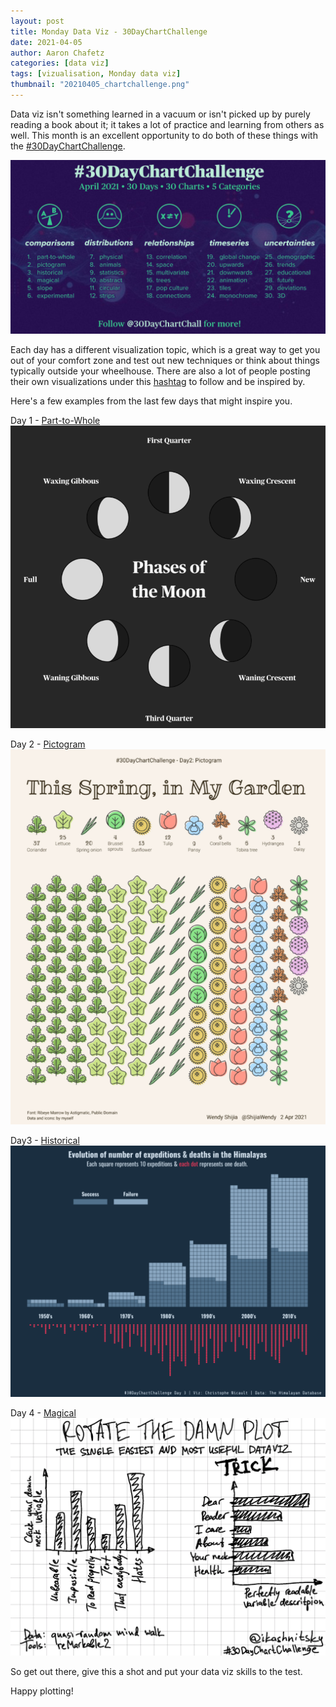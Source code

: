 ```yaml
---
layout: post
title: Monday Data Viz - 30DayChartChallenge
date: 2021-04-05
author: Aaron Chafetz
categories: [data viz]
tags: [vizualisation, Monday data viz]
thumbnail: "20210405_chartchallenge.png"
---
```


Data viz isn't something learned in a vacuum or isn't picked up by purely reading a book about it; it takes a lot of practice and learning from others as well. This month is an excellent opportunity to do both of these things with the [#30DayChartChallenge](https://twitter.com/search?q=%2330DayChartChallenge&src=hashtag_click).

![chart challenge](/assets/img/posts/20210405_chartchallenge.png)

Each day has a different visualization topic, which is a great way to get you out of your comfort zone and test out new techniques or think about things typically outside your wheelhouse.  There are also a lot of people posting their own visualizations under this [hashtag](https://twitter.com/search?q=%2330DayChartChallenge&src=hashtag_click) to follow and be inspired by.

Here's a few examples from the last few days that might inspire you.

Day 1 - [Part-to-Whole](https://twitter.com/geokaramanis/status/1377687447732162562?s=20)
![part to whole](/assets/img/posts/20210405_karamanis_part-to-whole.png)

Day 2 - [Pictogram](https://twitter.com/ShijiaWendy/status/1378136869842509826?s=20)
![pictogram](/assets/img/posts/20210405_shijia_pictogram.png)

Day3 - [Historical](https://twitter.com/cnicault/status/1378673876171907076?s=20)  
![historical](/assets/img/posts/20210405_nicault_historical.png)

Day 4 - [Magical](https://twitter.com/ikashnitsky/status/1378673154730647555?s=20)
![magical](/assets/img/posts/20210405_kashnitsky_magical.png)

So get out there, give this a shot and put your data viz skills to the test.
  
Happy plotting!

